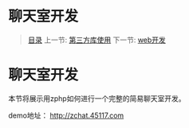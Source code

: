 #  聊天室开发

   > [目录](<index.md>)
   > 上一节: [第三方库使用](<1.9.md>)
   > 下一节: [web开发](<1.11.md>)

   聊天室开发
   ========

   本节将展示用zphp如何进行一个完整的简易聊天室开发。

   demo地址： http://zchat.45117.com